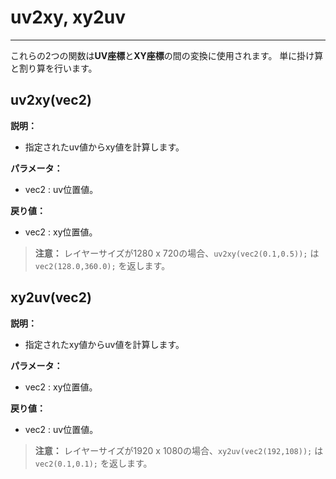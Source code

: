 # uv2xy, xy2uv
---
これらの2つの関数は**UV座標**と**XY座標**の間の変換に使用されます。
単に掛け算と割り算を行います。

## uv2xy(vec2)
**説明：**

- 指定されたuv値からxy値を計算します。

**パラメータ：**

- vec2 : uv位置値。

**戻り値：**

- vec2 : xy位置値。

> **注意：**
> レイヤーサイズが1280 x 720の場合、```uv2xy(vec2(0.1,0.5));``` は ```vec2(128.0,360.0);``` を返します。

## xy2uv(vec2)
**説明：**

- 指定されたxy値からuv値を計算します。

**パラメータ：**

- vec2 : xy位置値。

**戻り値：**

- vec2 : uv位置値。

> **注意：**
> レイヤーサイズが1920 x 1080の場合、```xy2uv(vec2(192,108));``` は ```vec2(0.1,0.1);``` を返します。